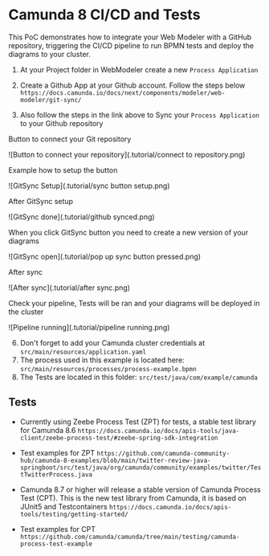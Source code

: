 # Camunda 8 CI/CD and Tests

This PoC demonstrates how to integrate your Web Modeler with a GitHub repository, triggering the CI/CD pipeline to run BPMN tests and deploy the diagrams to your cluster.

1. At your Project folder in WebModeler create a new `Process Application`
  

2. Create a Github App at your Github account. Follow the steps below
`https://docs.camunda.io/docs/next/components/modeler/web-modeler/git-sync/`
3. Also follow the steps in the link above to Sync your `Process Application` to your Github repository

Button to connect your Git repository

![Button to connect your repository](.tutorial/connect to repository.png)

Example how to setup the button

![GitSync Setup](.tutorial/sync button setup.png)

After GitSync setup

![GitSync done](.tutorial/github synced.png)

When you click GitSync button you need to create a new version of your diagrams

![GitSync open](.tutorial/pop up sync button pressed.png)

After sync

![After sync](.tutorial/after sync.png)


Check your pipeline, Tests will be ran and your diagrams will be deployed in the cluster

![Pipeline running](.tutorial/pipeline running.png)

6. Don't forget to add your Camunda cluster credentials at
`src/main/resources/application.yaml`
7. The process used in this example is located here:
`src/main/resources/processes/process-example.bpmn`
8. The Tests are located in this folder:
`src/test/java/com/example/camunda`

## Tests

- Currently using Zeebe Process Test (ZPT) for tests, a stable test library for Camunda 8.6
`https://docs.camunda.io/docs/apis-tools/java-client/zeebe-process-test/#zeebe-spring-sdk-integration`

- Test examples for ZPT
`https://github.com/camunda-community-hub/camunda-8-examples/blob/main/twitter-review-java-springboot/src/test/java/org/camunda/community/examples/twitter/TestTwitterProcess.java`

- Camunda 8.7 or higher will release a stable version of Camunda Process Test (CPT). This is the new test library from Camunda, it is based on JUnit5 and Testcontainers
`https://docs.camunda.io/docs/apis-tools/testing/getting-started/`
- Test examples for CPT
`https://github.com/camunda/camunda/tree/main/testing/camunda-process-test-example`


